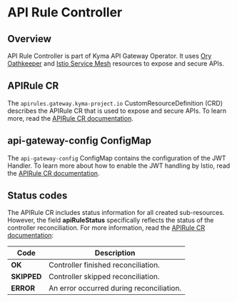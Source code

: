 # API Rule Controller

## Overview

API Rule Controller is part of Kyma API Gateway Operator. It uses [Ory Oathkeeper](https://www.ory.sh/docs/oathkeeper) and [Istio Service Mesh](https://istio.io/) resources to expose and secure APIs.

## APIRule CR

The `apirules.gateway.kyma-project.io` CustomResourceDefinition (CRD) describes the APIRule CR that is used to expose and secure APIs. To learn more, read the [APIRule CR documentation](./03-technical-reference/custom-resources/apirule/01-40-apirule-custom-resource.md).

## api-gateway-config ConfigMap

The `api-gateway-config` ConfigMap contains the configuration of the JWT Handler. To learn more about how to enable the JWT handling by Istio, read the [APIRule CR documentation](./03-technical-reference/custom-resources/apirule/01-40-apirule-custom-resource.md).

## Status codes

The APIRule CR includes status information for all created sub-resources. However, the field **apiRuleStatus** specifically reflects the status of the controller reconciliation. For more information, read the [APIRule CR documentation](./03-technical-reference/custom-resources/apirule/01-40-apirule-custom-resource.md):

| Code          | Description                               |
|---------------|-------------------------------------------|
| **OK**        | Controller finished reconciliation.       |
| **SKIPPED**   | Controller skipped reconciliation.        |
| **ERROR**     | An error occurred during reconciliation.  |
